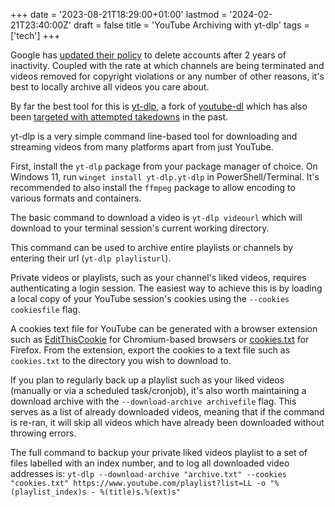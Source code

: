+++
date = '2023-08-21T18:29:00+01:00'
lastmod = '2024-02-21T23:40:00Z'
draft = false
title = 'YouTube Archiving with yt-dlp'
tags = ['tech']
+++

Google has [updated their policy](http://web.archive.org/web/20230818191039/https://blog.google/technology/safety-security/updating-our-inactive-account-policies/) to delete accounts after 2 years of inactivity. Coupled with the rate at which channels are being terminated and videos removed for copyright violations or any number of other reasons, it's best to locally archive all videos you care about.

By far the best tool for this is [yt-dlp](https://github.com/yt-dlp/yt-dlp), a fork of [youtube-dl](https://github.com/ytdl-org/youtube-dl) which has also been [targeted with attempted takedowns](https://web.archive.org/web/20200329202929/https://torrentfreak.com/riaa-delists-youtube-rippers-from-google-using-rare-anti-circumvention-notices-191108/) in the past.

yt-dlp is a very simple command line-based tool for downloading and streaming videos from many platforms apart from just YouTube.

First, install the ```yt-dlp``` package from your package manager of choice.
On Windows 11, run ```winget install yt-dlp.yt-dlp``` in PowerShell/Terminal.
It's recommended to also install the ```ffmpeg``` package to allow encoding to various formats and containers.

The basic command to download a video is ```yt-dlp videourl``` which will download to your terminal session's current working directory.

This command can be used to archive entire playlists or channels by entering their url (```yt-dlp playlisturl```).

Private videos or playlists, such as your channel's liked videos, requires authenticating a login session.
The easiest way to achieve this is by loading a local copy of your YouTube session's cookies using the
```--cookies cookiesfile``` flag.

A cookies text file for YouTube can be generated with a browser extension such as [EditThisCookie](https://chrome.google.com/webstore/detail/editthiscookie/fngmhnnpilhplaeedifhccceomclgfbg/related) for Chromium-based browsers or [cookies.txt](https://addons.mozilla.org/en-US/firefox/addon/cookies-txt/) for Firefox.
From the extension, export the cookies to a text file such as ```cookies.txt``` to the directory you wish to download to.

If you plan to regularly back up a playlist such as your liked videos (manually or via a scheduled task/cronjob), it's also worth maintaining a download archive with the ```--download-archive archivefile``` flag.
This serves as a list of already downloaded videos, meaning that if the command is re-ran, it will skip all videos which have already been downloaded without throwing errors.

The full command to backup your private liked videos playlist to a set of files labelled with an index number, and to log all downloaded video addresses is:
```yt-dlp --download-archive "archive.txt" --cookies "cookies.txt" https://www.youtube.com/playlist?list=LL -o "%(playlist_index)s - %(title)s.%(ext)s"```